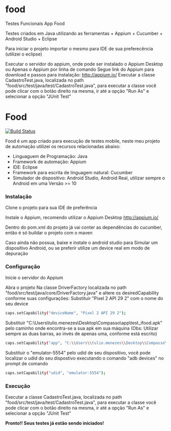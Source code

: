 # food
Testes Funcionais App Food

Testes criados em Java utilizando as ferramentas + Appium + Cucumber + Android Studio + Eclipse

Para iniciar o projeto importar o mesmo para IDE de sua preferecência (utilizei o eclipse)

        
Executar o servidor do appium, onde pode ser instalado o Appium Desktop ou Apenas o Appium por linha de comando
  Segue link do Appium para download e passos para instalação: http://appium.io/
Executar a classe CadastroTest.java, localizada no path "food/src/test/java/test/CadastroTest.java", para executar a classe você pode clicar com o botão direito na mesma, ir até a opção "Run As" e selecionar a opção "JUnit Test"


# Food


[![Build Status](https://travis-ci.org/joemccann/dillinger.svg?branch=master)](https://travis-ci.org/joemccann/dillinger)

Food é um app criado para execução de testes mobile, neste meu projeto de automação utilizei os recursos relacionadas abaixo:

  - Linguaguem de Programação: Java
  - Framework de automação: Appium
  - IDE: Eclipse
  - Framework para escrita de linguagem natural: Cucumber
  - Simulador de dispositivo: Android Studio, Android Real, utilizar sempre o Android em uma Versão >= 10

### Instalação

Clone o projeto para sua IDE de preferência

Instale o Appium, recomendo utilizar o Appium Desktop http://appium.io/

Dentro do pom.xml do projeto já vai conter as dependências do cucumber, então é só buildar o projeto com o maven

Caso ainda não possua, baixe e instale o android studio para Simular um dispositivo Android, ou se preferir utilize um device real em modo de depuração


### Configuração

Inicie o servidor do Appium

Abra o projeto Na classe DriverFactory localizada no path "food/src/test/java/core/DriverFactory.java" e altere os desiredCapability conforme suas configurações:
Substituir "Pixel 2 API 29 2" com o nome do seu device
```sh
caps.setCapability("deviceName", "Pixel 2 API 29 2");
```
Substituir "C:\\Users\\tulio.menezes\\Desktop\\Compasso\\app\\test_ifood.apk" pelo caminho onde encontra-se a sua apk em sua máquina (Obs: Utilizar sempre as duas barras, ao invés de apenas uma, conforme está escrito)
```sh
caps.setCapability("app", "C:\\Users\\tulio.menezes\\Desktop\\Compasso\\app\\test_ifood.apk");
```
       
Substituir o "emulator-5554" pelo udid de seu dispositivo, você pode localizar o udid do seu dispostivo executando o comando "adb devices" no prompt de comando
```sh
caps.setCapability("udid", "emulator-5554");
```
### Execução

Executar a classe CadastroTest.java, localizada no path "food/src/test/java/test/CadastroTest.java", para executar a classe você pode clicar com o botão direito na mesma, ir até a opção "Run As" e selecionar a opção "JUnit Test"


**Pronto!! Seus testes já estão sendo iniciados!**
